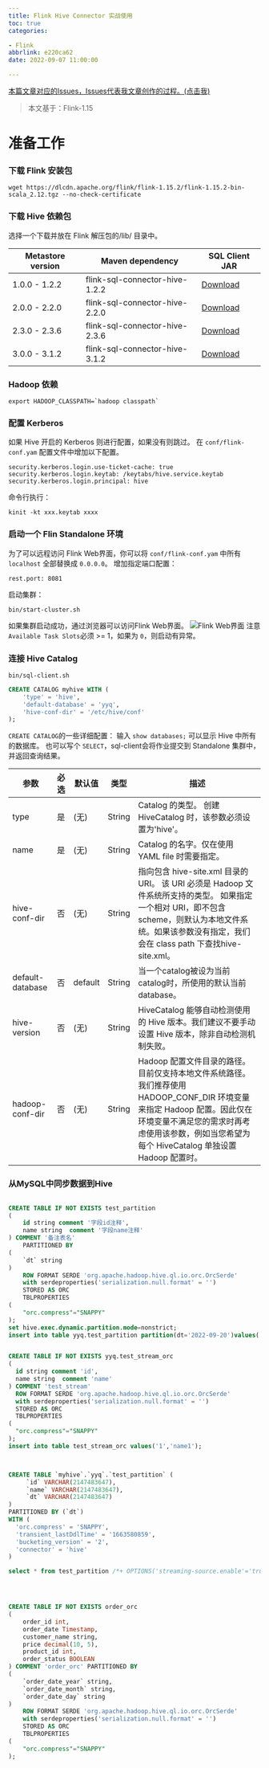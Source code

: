```yaml
---
title: Flink Hive Connector 实战使用
toc: true
categories:

- Flink
abbrlink: e220ca62
date: 2022-09-07 11:00:00

---
```

[本篇文章对应的Issues，Issues代表我文章创作的过程。(点击我)](https://github.com/Code-dm/Re-learning-Java/issues/11)
<!-- more -->
> 本文基于：Flink-1.15

# 准备工作

### 下载 Flink 安装包

```shell
wget https://dlcdn.apache.org/flink/flink-1.15.2/flink-1.15.2-bin-scala_2.12.tgz --no-check-certificate
```

### 下载 Hive 依赖包

选择一个下载并放在 Flink 解压包的/lib/ 目录中。

| Metastore version | Maven dependency               | SQL Client JAR                                                                                                                                              |
|-------------------|--------------------------------|-------------------------------------------------------------------------------------------------------------------------------------------------------------|
| 1.0.0 - 1.2.2     | flink-sql-connector-hive-1.2.2 | [Download](https://repo.maven.apache.org/maven2/org/apache/flink/flink-sql-connector-hive-1.2.2_2.12/1.15.2/flink-sql-connector-hive-1.2.2_2.12-1.15.2.jar) |
| 2.0.0 - 2.2.0     | flink-sql-connector-hive-2.2.0 | [Download](https://repo.maven.apache.org/maven2/org/apache/flink/flink-sql-connector-hive-2.2.0_2.12/1.15.2/flink-sql-connector-hive-2.2.0_2.12-1.15.2.jar) |
| 2.3.0 - 2.3.6     | flink-sql-connector-hive-2.3.6 | [Download](https://repo.maven.apache.org/maven2/org/apache/flink/flink-sql-connector-hive-2.3.6_2.12/1.15.2/flink-sql-connector-hive-2.3.6_2.12-1.15.2.jar) |
| 3.0.0 - 3.1.2     | flink-sql-connector-hive-3.1.2 | [Download](https://repo.maven.apache.org/maven2/org/apache/flink/flink-sql-connector-hive-3.1.2_2.12/1.15.2/flink-sql-connector-hive-3.1.2_2.12-1.15.2.jar) |

### Hadoop 依赖

```shell
export HADOOP_CLASSPATH=`hadoop classpath`
```

### 配置 Kerberos

如果 Hive 开启的 Kerberos 则进行配置，如果没有则跳过。
在 `conf/flink-conf.yam` 配置文件中增加以下配置。

```
security.kerberos.login.use-ticket-cache: true
security.kerberos.login.keytab: /keytabs/hive.service.keytab
security.kerberos.login.principal: hive
```

命令行执行：

```shell
kinit -kt xxx.keytab xxxx
```

### 启动一个 Flin Standalone 环境

为了可以远程访问 Flink Web界面，你可以将 `conf/flink-conf.yam` 中所有 `localhost` 全部替换成 `0.0.0.0`。
增加指定端口配置：

```
rest.port: 8081
```

启动集群：

```shell
bin/start-cluster.sh
```

如果集群启动成功，通过浏览器可以访问Flink Web界面。
![Flink Web界面](https://codedm.oss-cn-hangzhou.aliyuncs.com/images/20220907/f5815234be584c95a22b20cd288e5841.png?x-oss-process=style/codedm)
注意`Available Task Slots`必须 >= 1，如果为 `0`，则启动有异常。

### 连接 Hive Catalog

```shell
bin/sql-client.sh
```

```sql
CREATE CATALOG myhive WITH (
    'type' = 'hive',
    'default-database' = 'yyq',
    'hive-conf-dir' = '/etc/hive/conf'
);
```

`CREATE CATALOG`的一些详细配置：
输入 `show databases;` 可以显示 Hive 中所有的数据库。
也可以写个 `SELECT`，sql-client会将作业提交到 Standalone 集群中，并返回查询结果。

| 参数               | 必选  | 默认值     | 类型     | 描述                                                                                                                                       |
|------------------|-----|---------|--------|------------------------------------------------------------------------------------------------------------------------------------------|
| type             | 是   | (无)     | String | Catalog 的类型。 创建 HiveCatalog 时，该参数必须设置为'hive'。                                                                                            |
| name             | 是   | (无)     | String | Catalog 的名字。仅在使用 YAML file 时需要指定。                                                                                                        |
| hive-conf-dir    | 否   | (无)     | String | 指向包含 hive-site.xml 目录的 URI。 该 URI 必须是 Hadoop 文件系统所支持的类型。 如果指定一个相对 URI，即不包含 scheme，则默认为本地文件系统。如果该参数没有指定，我们会在 class path 下查找hive-site.xml。 |
| default-database | 否   | default | String | 当一个catalog被设为当前catalog时，所使用的默认当前database。                                                                                                |
| hive-version     | 否   | (无)     | String | HiveCatalog 能够自动检测使用的 Hive 版本。我们建议不要手动设置 Hive 版本，除非自动检测机制失败。                                                                             |
| hadoop-conf-dir  | 否   | (无)     | String | Hadoop 配置文件目录的路径。目前仅支持本地文件系统路径。我们推荐使用 HADOOP_CONF_DIR 环境变量来指定 Hadoop 配置。因此仅在环境变量不满足您的需求时再考虑使用该参数，例如当您希望为每个 HiveCatalog 单独设置 Hadoop 配置时。  |

### 从MySQL中同步数据到Hive

```sql

CREATE TABLE IF NOT EXISTS test_partition
(
    id string comment '字段id注释',
    name string  comment '字段name注释'
) COMMENT '备注表名'
    PARTITIONED BY
(
    `dt` string
)
    ROW FORMAT SERDE 'org.apache.hadoop.hive.ql.io.orc.OrcSerde'
    with serdeproperties('serialization.null.format' = '')
    STORED AS ORC
    TBLPROPERTIES
(
    "orc.compress"="SNAPPY"
);
set hive.exec.dynamic.partition.mode=nonstrict;
insert into table yyq.test_partition partition(dt='2022-09-20')values('4','test_partition');


CREATE TABLE IF NOT EXISTS yyq.test_stream_orc
(
  id string comment 'id',
  name string  comment 'name'
) COMMENT 'test_stream'
  ROW FORMAT SERDE 'org.apache.hadoop.hive.ql.io.orc.OrcSerde'
  with serdeproperties('serialization.null.format' = '')
  STORED AS ORC
  TBLPROPERTIES
(
  "orc.compress"="SNAPPY"
);
insert into table test_stream_orc values('1','name1');



CREATE TABLE `myhive`.`yyq`.`test_partition` (
     `id` VARCHAR(2147483647),
     `name` VARCHAR(2147483647),
     `dt` VARCHAR(2147483647)
) 
PARTITIONED BY (`dt`)
WITH (
  'orc.compress' = 'SNAPPY',
  'transient_lastDdlTime' = '1663580859',
  'bucketing_version' = '2',
  'connector' = 'hive'
)

select * from test_partition /*+ OPTIONS('streaming-source.enable'='true','streaming-source.monitor-interval'='10s') */;




CREATE TABLE IF NOT EXISTS order_orc
(
    order_id int,
    order_date Timestamp,
    customer_name string,
    price decimal(10, 5),
    product_id int,
    order_status BOOLEAN
) COMMENT 'order_orc' PARTITIONED BY
(
    `order_date_year` string,
    `order_date_month` string,
    `order_date_day` string
)
    ROW FORMAT SERDE 'org.apache.hadoop.hive.ql.io.orc.OrcSerde'
    with serdeproperties('serialization.null.format' = '')
    STORED AS ORC
    TBLPROPERTIES
(
    "orc.compress"="SNAPPY"
);
```


